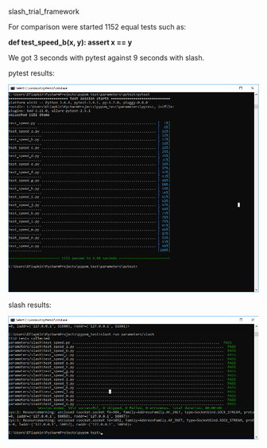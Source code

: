 slash_trial_framework

For comparison were started 1152 equal tests such as:

<b>def test_speed_b(x, y):
    assert x == y</b>

We got 3 seconds with pytest against 9 seconds with slash. 

pytest results:

![Alt text](/src/pytest.tif?raw=true "Optional Title") 

slash results:

![Alt text](/src/slash.tif?raw=true "Optional Title")

 
